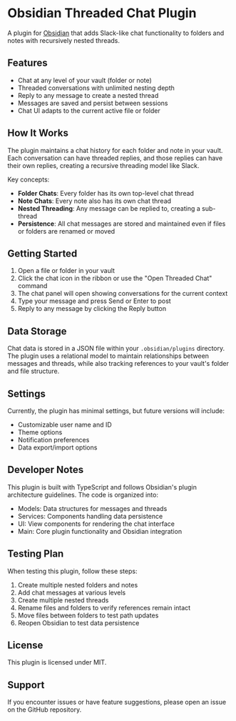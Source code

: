 # Obsidian Threaded Chat Plugin

A plugin for [Obsidian](https://obsidian.md) that adds Slack-like chat functionality to folders and notes with recursively nested threads.

## Features

- Chat at any level of your vault (folder or note)
- Threaded conversations with unlimited nesting depth
- Reply to any message to create a nested thread
- Messages are saved and persist between sessions
- Chat UI adapts to the current active file or folder

## How It Works

The plugin maintains a chat history for each folder and note in your vault. Each conversation can have threaded replies, and those replies can have their own replies, creating a recursive threading model like Slack.

Key concepts:

- **Folder Chats**: Every folder has its own top-level chat thread
- **Note Chats**: Every note also has its own chat thread
- **Nested Threading**: Any message can be replied to, creating a sub-thread
- **Persistence**: All chat messages are stored and maintained even if files or folders are renamed or moved

## Getting Started

1. Open a file or folder in your vault
2. Click the chat icon in the ribbon or use the "Open Threaded Chat" command
3. The chat panel will open showing conversations for the current context
4. Type your message and press Send or Enter to post
5. Reply to any message by clicking the Reply button

## Data Storage

Chat data is stored in a JSON file within your `.obsidian/plugins` directory. The plugin uses a relational model to maintain relationships between messages and threads, while also tracking references to your vault's folder and file structure.

## Settings

Currently, the plugin has minimal settings, but future versions will include:

- Customizable user name and ID
- Theme options
- Notification preferences
- Data export/import options

## Developer Notes

This plugin is built with TypeScript and follows Obsidian's plugin architecture guidelines. The code is organized into:

- Models: Data structures for messages and threads
- Services: Components handling data persistence
- UI: View components for rendering the chat interface
- Main: Core plugin functionality and Obsidian integration

## Testing Plan

When testing this plugin, follow these steps:

1. Create multiple nested folders and notes
2. Add chat messages at various levels
3. Create multiple nested threads
4. Rename files and folders to verify references remain intact
5. Move files between folders to test path updates
6. Reopen Obsidian to test data persistence

## License

This plugin is licensed under MIT.

## Support

If you encounter issues or have feature suggestions, please open an issue on the GitHub repository. 